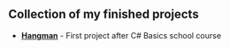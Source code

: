 ## Collection of my finished projects
* [**Hangman**](https://github.com/tkanon/Projects/tree/main/Hangman) - First project after C# Basics school course
